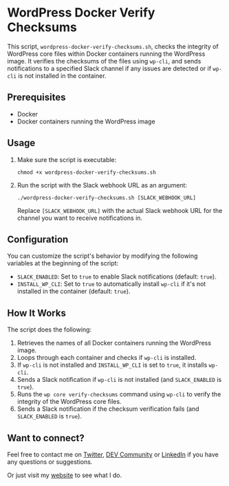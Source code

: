 # WordPress Docker Verify Checksums

This script, `wordpress-docker-verify-checksums.sh`, checks the integrity of WordPress core files within Docker containers running the WordPress image. It verifies the checksums of the files using `wp-cli`, and sends notifications to a specified Slack channel if any issues are detected or if `wp-cli` is not installed in the container.

## Prerequisites

- Docker
- Docker containers running the WordPress image

## Usage

1. Make sure the script is executable:

   ```
   chmod +x wordpress-docker-verify-checksums.sh
   ```

2. Run the script with the Slack webhook URL as an argument:

   ```
   ./wordpress-docker-verify-checksums.sh [SLACK_WEBHOOK_URL]
   ```

   Replace `[SLACK_WEBHOOK_URL]` with the actual Slack webhook URL for the channel you want to receive notifications in.

## Configuration

You can customize the script's behavior by modifying the following variables at the beginning of the script:

- `SLACK_ENABLED`: Set to `true` to enable Slack notifications (default: `true`).
- `INSTALL_WP_CLI`: Set to `true` to automatically install `wp-cli` if it's not installed in the container (default: `true`).

## How It Works

The script does the following:

1. Retrieves the names of all Docker containers running the WordPress image.
2. Loops through each container and checks if `wp-cli` is installed.
3. If `wp-cli` is not installed and `INSTALL_WP_CLI` is set to `true`, it installs `wp-cli`.
4. Sends a Slack notification if `wp-cli` is not installed (and `SLACK_ENABLED` is `true`).
5. Runs the `wp core verify-checksums` command using `wp-cli` to verify the integrity of the WordPress core files.
6. Sends a Slack notification if the checksum verification fails (and `SLACK_ENABLED` is `true`).

## Want to connect?

Feel free to contact me on [Twitter](https://twitter.com/OnlineAnto), [DEV Community](https://dev.to/antoonline/) or [LinkedIn](https://www.linkedin.com/in/anto-online) if you have any questions or suggestions.

Or just visit my [website](https://anto.online) to see what I do.
